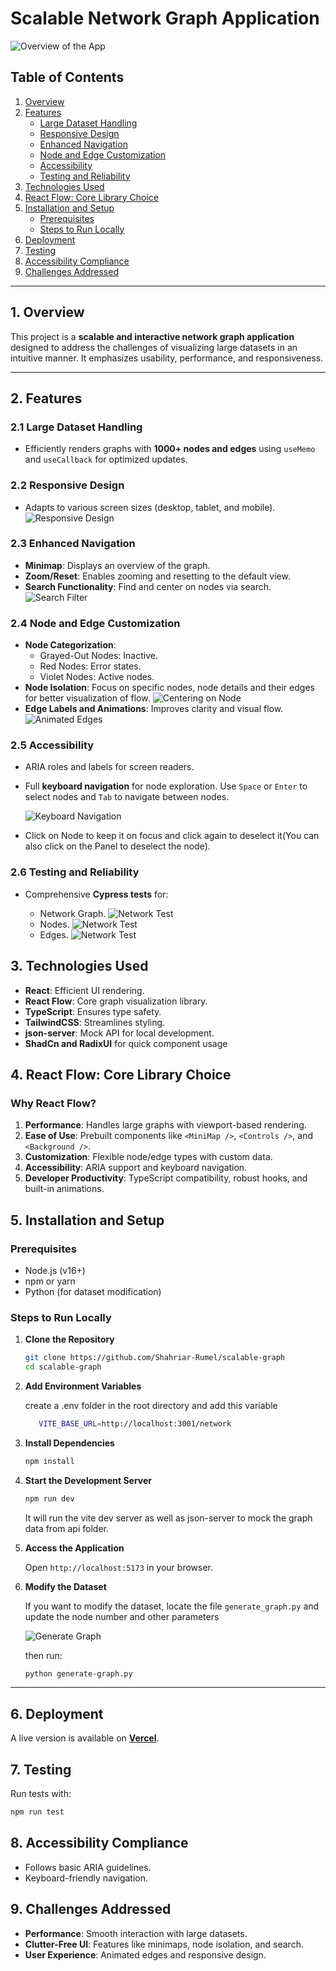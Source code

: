 # Scalable Network Graph Application

![Overview of the App](./resources/app-overview.png)

## Table of Contents

1. [Overview](#1-overview)
2. [Features](#2-features)
   - [Large Dataset Handling](#21-large-dataset-handling)
   - [Responsive Design](#22-responsive-design)
   - [Enhanced Navigation](#23-enhanced-navigation)
   - [Node and Edge Customization](#24-node-and-edge-customization)
   - [Accessibility](#25-accessibility)
   - [Testing and Reliability](#26-testing-and-reliability)
3. [Technologies Used](#3-technologies-used)
4. [React Flow: Core Library Choice](#4-react-flow-core-library-choice)
5. [Installation and Setup](#5-installation-and-setup)
   - [Prerequisites](#prerequisites)
   - [Steps to Run Locally](#steps-to-run-locally)
6. [Deployment](#6-deployment)
7. [Testing](#7-testing)
8. [Accessibility Compliance](#8-accessibility-compliance)
9. [Challenges Addressed](#9-challenges-addressed)

---

## 1. Overview

This project is a **scalable and interactive network graph application** designed to address the challenges of visualizing large datasets in an intuitive manner. It emphasizes usability, performance, and responsiveness.

---

## 2. Features

### 2.1 Large Dataset Handling

- Efficiently renders graphs with **1000+ nodes and edges** using `useMemo` and `useCallback` for optimized updates.

### 2.2 Responsive Design

- Adapts to various screen sizes (desktop, tablet, and mobile).
  ![Responsive Design](./resources/responsive.png)

### 2.3 Enhanced Navigation

- **Minimap**: Displays an overview of the graph.
- **Zoom/Reset**: Enables zooming and resetting to the default view.
- **Search Functionality**: Find and center on nodes via search.
  ![Search Filter](./resources/search-filter.gif)

### 2.4 Node and Edge Customization

- **Node Categorization**:
  - Grayed-Out Nodes: Inactive.
  - Red Nodes: Error states.
  - Violet Nodes: Active nodes.
- **Node Isolation**: Focus on specific nodes, node details and their edges for better visualization of flow.
  ![Centering on Node](./resources/node-details.png)
- **Edge Labels and Animations**: Improves clarity and visual flow.
  ![Animated Edges](./resources/animated-edges.gif)

### 2.5 Accessibility

- ARIA roles and labels for screen readers.
- Full **keyboard navigation** for node exploration.
  Use `Space` or `Enter` to select nodes and `Tab` to navigate between nodes.

  ![Keyboard Navigation](./resources/keyboard-navigation.gif)

- Click on Node to keep it on focus and click again to deselect it(You can also click on the Panel to deselect the node).

### 2.6 Testing and Reliability

- Comprehensive **Cypress tests** for:

  - Network Graph.
    ![Network Test](./resources/network-graph-test.png)
  - Nodes.
    ![Network Test](./resources/node-test.png)
  - Edges.
    ![Network Test](./resources/edge-test.png)

## 3. Technologies Used

- **React**: Efficient UI rendering.
- **React Flow**: Core graph visualization library.
- **TypeScript**: Ensures type safety.
- **TailwindCSS**: Streamlines styling.
- **json-server**: Mock API for local development.
- **ShadCn and RadixUI** for quick component usage

## 4. React Flow: Core Library Choice

### Why React Flow?

1. **Performance**: Handles large graphs with viewport-based rendering.
2. **Ease of Use**: Prebuilt components like `<MiniMap />`, `<Controls />`, and `<Background />`.
3. **Customization**: Flexible node/edge types with custom data.
4. **Accessibility**: ARIA support and keyboard navigation.
5. **Developer Productivity**: TypeScript compatibility, robust hooks, and built-in animations.

## 5. Installation and Setup

### Prerequisites

- Node.js (v16+)
- npm or yarn
- Python (for dataset modification)

### Steps to Run Locally

1. **Clone the Repository**

   ```bash
   git clone https://github.com/Shahriar-Rumel/scalable-graph
   cd scalable-graph
   ```

2. **Add Environment Variables**

   create a .env folder in the root directory and add this variable

   ```bash
      VITE_BASE_URL=http://localhost:3001/network
   ```

3. **Install Dependencies**

   ```bash
   npm install
   ```

4. **Start the Development Server**

   ```bash
   npm run dev
   ```

   It will run the vite dev server as well as json-server to mock the graph data from api folder.

5. **Access the Application**

   Open `http://localhost:5173` in your browser.

6. **Modify the Dataset**

   If you want to modify the dataset, locate the file `generate_graph.py` and update the node number and other parameters

   ![Generate Graph](./resources/generate-graph.png)

   then run:

   ```bash
   python generate-graph.py
   ```

---

## 6. Deployment

A live version is available on **[Vercel](https://netmaker-episode.vercel.app/)**.

## 7. Testing

Run tests with:

```bash
npm run test
```

## 8. Accessibility Compliance

- Follows basic ARIA guidelines.
- Keyboard-friendly navigation.

## 9. Challenges Addressed

- **Performance**: Smooth interaction with large datasets.
- **Clutter-Free UI**: Features like minimaps, node isolation, and search.
- **User Experience**: Animated edges and responsive design.
